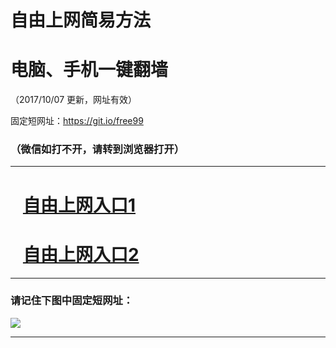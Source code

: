 ﻿# 自由上网简易方法

# 电脑、手机一键翻墙

（2017/10/07 更新，网址有效）

固定短网址：https://git.io/free99

### （微信如打不开，请转到浏览器打开）


***





# &nbsp;&nbsp; <a href="http://ft490818324.fwq-tz-1001.info/fwqtz01.html?t=100700126438 " target="_blank">自由上网入口1</a>
# &nbsp;&nbsp; <a href="http://ft2561028705.fwq-tz-1002.info/fwqtz02.html?t=100700112058 " target="_blank">自由上网入口2</a>
***

### 请记住下图中固定短网址：

<img src="https://s3-us-west-2.amazonaws.com/fwq-1001/yjfq-20170905okok.png" /> 


***

